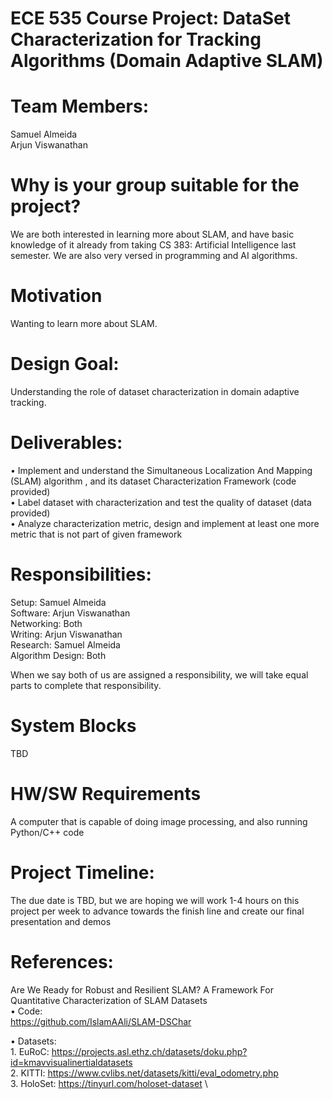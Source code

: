 # ECE 535 Course Project: DataSet Characterization for Tracking Algorithms (Domain Adaptive SLAM)

# Team Members: 
Samuel Almeida \
Arjun Viswanathan

# Why is your group suitable for the project?
We are both interested in learning more about SLAM, and have basic knowledge of it already from taking CS 383: Artificial Intelligence last semester. We are also very versed in programming and AI algorithms. 

# Motivation
Wanting to learn more about SLAM. 

# Design Goal: 
Understanding the role of dataset characterization in domain adaptive tracking. 

# Deliverables: 
• Implement and understand the Simultaneous Localization And Mapping (SLAM) algorithm , and its dataset Characterization Framework (code provided) \
• Label dataset with characterization and test the quality of dataset (data provided) \
• Analyze characterization metric, design and implement at least one more metric that is not part of given framework

# Responsibilities:
Setup: Samuel Almeida \
Software: Arjun Viswanathan \
Networking: Both \
Writing: Arjun Viswanathan \
Research: Samuel Almeida \
Algorithm Design: Both 

When we say both of us are assigned a responsibility, we will take equal parts to complete that responsibility. 

# System Blocks
TBD

# HW/SW Requirements
A computer that is capable of doing image processing, and also running Python/C++ code 

# Project Timeline: 
The due date is TBD, but we are hoping we will work 1-4 hours on this project per week to advance towards the finish line and create our final presentation and demos

# References:
Are We Ready for Robust and Resilient SLAM? A Framework For Quantitative Characterization of SLAM Datasets \
• Code: \
      https://github.com/IslamAAli/SLAM-DSChar

• Datasets: \
      1. EuRoC: https://projects.asl.ethz.ch/datasets/doku.php?id=kmavvisualinertialdatasets  \
      2. KITTI: https://www.cvlibs.net/datasets/kitti/eval_odometry.php  \
      3. HoloSet: https://tinyurl.com/holoset-dataset \
